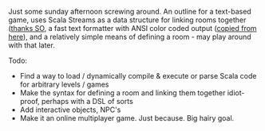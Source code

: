Just some sunday afternoon screwing around. An outline for a text-based game, uses Scala Streams as a data structure for linking rooms together ([thanks SO](http://stackoverflow.com/questions/8962044/how-do-i-refer-to-a-variable-while-assigning-a-value-to-it-whilst-retaining-imm/8962972#8962972), a fast text formatter with ANSI color coded output ([copied from here](http://stackoverflow.com/questions/6110062/simple-string-template-replacement-in-scala-and-clojure)), and a relatively simple means of defining a room - may play around with that later.

Todo:
 * Find a way to load / dynamically compile & execute or parse Scala code for arbitrary levels / games
 * Make the syntax for defining a room and linking them together idiot-proof, perhaps with a DSL of sorts
 * Add interactive objects, NPC's
 * Make it an online multiplayer game. Just because. Big hairy goal.
